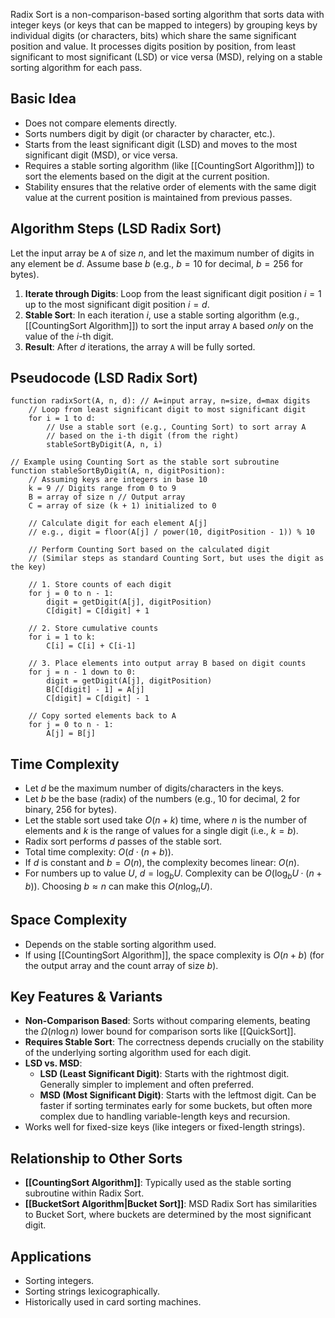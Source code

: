 Radix Sort is a non-comparison-based sorting algorithm that sorts data with integer keys (or keys that can be mapped to integers) by grouping keys by individual digits (or characters, bits) which share the same significant position and value. It processes digits position by position, from least significant to most significant (LSD) or vice versa (MSD), relying on a stable sorting algorithm for each pass.

## Basic Idea

- Does not compare elements directly.
- Sorts numbers digit by digit (or character by character, etc.).
- Starts from the least significant digit (LSD) and moves to the most significant digit (MSD), or vice versa.
- Requires a stable sorting algorithm (like [[CountingSort Algorithm]]) to sort the elements based on the digit at the current position.
- Stability ensures that the relative order of elements with the same digit value at the current position is maintained from previous passes.

## Algorithm Steps (LSD Radix Sort)

Let the input array be `A` of size $n$, and let the maximum number of digits in any element be $d$. Assume base $b$ (e.g., $b=10$ for decimal, $b=256$ for bytes).

1.  **Iterate through Digits**: Loop from the least significant digit position $i=1$ up to the most significant digit position $i=d$.
2.  **Stable Sort**: In each iteration $i$, use a stable sorting algorithm (e.g., [[CountingSort Algorithm]]) to sort the input array `A` based *only* on the value of the $i$-th digit.
3.  **Result**: After $d$ iterations, the array `A` will be fully sorted.

## Pseudocode (LSD Radix Sort)

```
function radixSort(A, n, d): // A=input array, n=size, d=max digits
    // Loop from least significant digit to most significant digit
    for i = 1 to d:
        // Use a stable sort (e.g., Counting Sort) to sort array A 
        // based on the i-th digit (from the right)
        stableSortByDigit(A, n, i) 
```

```
// Example using Counting Sort as the stable sort subroutine
function stableSortByDigit(A, n, digitPosition):
    // Assuming keys are integers in base 10
    k = 9 // Digits range from 0 to 9
    B = array of size n // Output array
    C = array of size (k + 1) initialized to 0
    
    // Calculate digit for each element A[j]
    // e.g., digit = floor(A[j] / power(10, digitPosition - 1)) % 10
    
    // Perform Counting Sort based on the calculated digit
    // (Similar steps as standard Counting Sort, but uses the digit as the key)
    
    // 1. Store counts of each digit
    for j = 0 to n - 1:
        digit = getDigit(A[j], digitPosition) 
        C[digit] = C[digit] + 1
        
    // 2. Store cumulative counts
    for i = 1 to k:
        C[i] = C[i] + C[i-1]
        
    // 3. Place elements into output array B based on digit counts
    for j = n - 1 down to 0:
        digit = getDigit(A[j], digitPosition)
        B[C[digit] - 1] = A[j]
        C[digit] = C[digit] - 1
        
    // Copy sorted elements back to A
    for j = 0 to n - 1:
        A[j] = B[j]
```

## Time Complexity

- Let $d$ be the maximum number of digits/characters in the keys.
- Let $b$ be the base (radix) of the numbers (e.g., 10 for decimal, 2 for binary, 256 for bytes).
- Let the stable sort used take $O(n+k)$ time, where $n$ is the number of elements and $k$ is the range of values for a single digit (i.e., $k=b$).
- Radix sort performs $d$ passes of the stable sort.
- Total time complexity: $O(d \cdot (n+b))$.
- If $d$ is constant and $b = O(n)$, the complexity becomes linear: $O(n)$.
- For numbers up to value $U$, $d = \log_b U$. Complexity can be $O(\log_b U \cdot (n+b))$. Choosing $b \approx n$ can make this $O(n \log_n U)$.

## Space Complexity

- Depends on the stable sorting algorithm used.
- If using [[CountingSort Algorithm]], the space complexity is $O(n+b)$ (for the output array and the count array of size $b$).

## Key Features & Variants

- **Non-Comparison Based**: Sorts without comparing elements, beating the $\Omega(n \log n)$ lower bound for comparison sorts like [[QuickSort]].
- **Requires Stable Sort**: The correctness depends crucially on the stability of the underlying sorting algorithm used for each digit.
- **LSD vs. MSD**: 
    - **LSD (Least Significant Digit)**: Starts with the rightmost digit. Generally simpler to implement and often preferred.
    - **MSD (Most Significant Digit)**: Starts with the leftmost digit. Can be faster if sorting terminates early for some buckets, but often more complex due to handling variable-length keys and recursion.
- Works well for fixed-size keys (like integers or fixed-length strings).

## Relationship to Other Sorts

- **[[CountingSort Algorithm]]**: Typically used as the stable sorting subroutine within Radix Sort.
- **[[BucketSort Algorithm|Bucket Sort]]**: MSD Radix Sort has similarities to Bucket Sort, where buckets are determined by the most significant digit.

## Applications

- Sorting integers.
- Sorting strings lexicographically.
- Historically used in card sorting machines.
